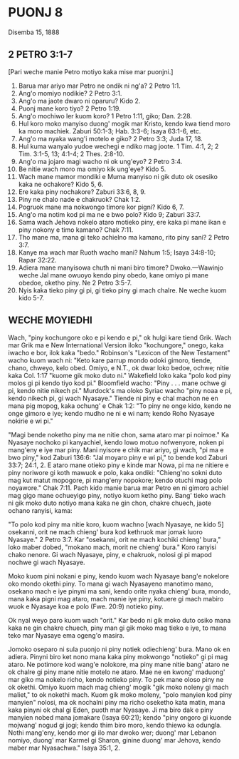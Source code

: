 # PUONJ 8
Disemba 15, 1888

## 2 PETRO 3:1-7

[Pari weche manie Petro motiyo kaka mise mar puonjni.]

1. Barua mar ariyo mar Petro ne ondik ni ng'a? 2 Petro 1:1.
2. Ang'o momiyo nodikie? 2 Petro 3:1.
3. Ang'o ma jaote dwaro ni oparuru? Kido 2.
4. Puonj mane koro tiyo? 2 Petro 1:19.
5. Ang'o mochiwo ler kuom koro? 1 Petro 1:11, giko; Dan. 2:28.
6. Hul koro moko manyiso duong' mogik mar Kristo, kendo kwa tiend moro ka moro machiek. Zaburi 50:1-3; Hab. 3:3-6; Isaya 63:1-6, etc.
7. Ang'o ma nyaka wang'i motelo e giko? 2 Petro 3:3; Juda 17, 18.
8. Hul kuma wanyalo yudoe wechegi e ndiko mag joote. 1 Tim. 4:1, 2; 2 Tim. 3:1-5, 13; 4:1-4; 2 Thes. 2:8-10.
9. Ang'o ma jojaro magi wacho ni ok ung'eyo? 2 Petro 3:4.
10. Be nitie wach moro ma omiyo kik ung'eye? Kido 5.
11. Wach mane mamor mondiki e Muma manyiso ni gik duto ok osesiko kaka ne ochakore? Kido 5, 6.
12. Ere kaka piny nochakore? Zaburi 33:6, 8, 9.
13. Piny ne chalo nade e chakruok? Chak 1:2.
14. Pogruok mane ma nokwongo timore kor pigni? Kido 6, 7.
15. Ang'o ma notim kod pi ma ne e bwo polo? Kido 9; Zaburi 33:7.
16. Sama wach Jehova nokelo ataro motieko piny, ere kaka pi mane ikan e piny nokony e timo kamano? Chak 7:11.
17. Tho mane ma, mana gi teko achielno ma kamano, rito piny sani? 2 Petro 3:7.
18. Kanye ma wach mar Ruoth wacho mani? Nahum 1:5; Isaya 34:8-10; Rapar 32:22.
19. Adiera mane manyisowa chuth ni mani biro timore? Dwoko.—Wawinjo weche Jal mane owuoyo kendo piny obedo, kane omiyo pi mane obedoe, oketho piny. Ne 2 Petro 3:5-7.
20. Nyis kaka tieko piny gi pi, gi tieko piny gi mach chalre. Ne weche kuom kido 5-7.

## WECHE MOYIEDHI

Wach, "piny kochungore oko e pi kendo e pi," ok hulgi kare tiend Grik. Wach mar Grik ma e New International Version iloko "kochungore," onego, kaka iwacho e bor, ilok kaka "bedo." Robinson's "Lexicon of the New Testament" wacho kuom wach ni: "Keto kare parrup mondo odoki gimoro, tiende, chano, chweyo, kelo obed. Omiyo, e N.T., ok dwar loko bedoe, ochwe; nitie kaka Col. 1:17 "kuome gik moko duto ni." Wakefield loko kaka "polo kod piny molos gi pi kendo tiyo kod pi." Bloomfield wacho: "Piny . . . mane ochwe gi pi, kendo nitie nikech pi." Murdock's ma oloko Syriac wacho "piny noaa e pi, kendo nikech pi, gi wach Nyasaye." Tiende ni piny e chal machon ne en mana pig mopog, kaka ochung' e Chak 1:2: "To piny ne onge kido, kendo ne onge gimoro e iye; kendo mudho ne ni e wi nam; kendo Roho Nyasaye nokirie e wi pi."

"Magi bende noketho piny ma ne nitie chon, sama ataro mar pi noimoe." Ka Nyasaye nochoko pi kanyachiel, kendo lowo motuo nofwenyore, noken pi mang'eny e iye mar piny. Mani nyisore e chik mar ariyo, gi wach, "pi ma e bwo piny," kod Zaburi 136:6: "Jal moyaro piny e wi pi," to bende kod Zaburi 33:7; 24:1, 2. E ataro mane otieko piny e kinde mar Nowa, pi ma ne nitiere e piny noriwore gi koth mawuok e polo, kaka ondiki: "Chieng'no sokni duto mag kut matut mopogore, pi mang'eny nopokore; kendo otuchi mag polo noyawore." Chak 7:11. Pach kido manie barua mar Petro en ni gimoro achiel mag gigo mane ochueyigo piny, notiyo kuom ketho piny. Bang' tieko wach ni gik moko duto notiyo mana kaka ne gin chon, chakre chuech, jaote ochano ranyisi, kama:

"To polo kod piny ma nitie koro, kuom wachno [wach Nyasaye, ne kido 5] osekanni, orit ne mach chieng' bura kod kethruok mar jomak luoro Nyasaye." 2 Petro 3:7. Kar "osekanni, orit ne mach kochiki chieng' bura," loko maber dobed, "mokano mach, morit ne chieng' bura." Koro ranyisi chako nenore. Gi wach Nyasaye, piny, e chakruok, nolosi gi pi mapod nochwe gi wach Nyasaye.

Moko kuom pini nokani e piny, kendo kuom wach Nyasaye bang'e nokelore oko mondo okethi piny. To mana gi wach Nyasayeno manotimo mano, osekano mach e iye pinyni ma sani, kendo orite nyaka chieng' bura, mondo, mana kaka pigni mag ataro, mach manie iye piny, kotuere gi mach mabiro wuok e Nyasaye koa e polo (Fwe. 20:9) notieko piny.

Ok nyal weyo paro kuom wach "orit." Kar bedo ni gik moko duto osiko mana kaka ne gin chakre chuech, piny man gi gik moko mag tieko e iye, to mana teko mar Nyasaye ema ogeng'o masira.

Jomoko oseparo ni sula puonjo ni piny notiek odiechieng' bura. Mano ok en adiera. Pinyni biro ket nono mana kaka piny mokwongo "notieko" gi pi mag ataro. Ne potimore kod wang'e nolokore, ma piny mane nitie bang' ataro ne ok chalre gi piny mane nitie motelo ne ataro. Mae ne en kwong' maduong' mar giko ma nokelo richo, kendo notieko piny. To pek mane oloso piny ne ok okethi. Omiyo kuom mach mag chieng' mogik "gik moko noleny gi mach maliet," to ok nokethi mach. Kuom gik moko moleny, "polo manyien kod piny manyien" nolosi, ma ok nochalni piny ma richo oseketho kata matin, mana kaka pinyni ok chal gi Eden, puoth mar Nyasaye. Ji ma biro dak e piny manyien nobed mana jomakare (Isaya 60:21); kendo "piny ongoro gi kuonde mojwang' nogud gi jogi; kendo thim biro moro, kendo thiewo ka odungla. Nothi mang'eny, kendo mor gi ilo mar dwoko wer; duong' mar Lebanon nomiyo, duong' mar Karmel gi Sharon, ginine duong' mar Jehova, kendo maber mar Nyasachwa." Isaya 35:1, 2.